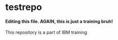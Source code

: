 # testrepo
#### Editing this file. AGAIN, this is just a training bruh!

This repository is a part of IBM training
